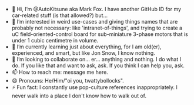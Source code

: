 - 👋 Hi, I’m @AutoKitsune aka Mark Fox.  I have another GitHub ID for my car-related stuff (is that allowed?) but...
- 👀 I’m interested in weird use-cases and giving things names that are probably not necessary: like 'intranet-of-things', and trying to create a uC field-oriented-control board for sub-miniature 3-phase motors that is under 1 cubic centimetre in volume.
- 🌱 I’m currently learning just about everything, for I am old(er), experienced, and smart, but like Jon Snow, I know nothing.
- 💞️ I’m looking to collaborate on...  er... anything and nothing. I do what I do. If you like that and want to ask, ask. If you think I can help you, ask.
- 📫 How to reach me: message me here.
- 😄 Pronouns: He/Him/"oi you, twattybollocks".
- ⚡ Fun fact: I constantly use pop-culture references inappropriately. I never walk into a place I don't know how to walk out of.

<!---
AutoKitsune/AutoKitsune is a ✨ special ✨ repository because its `README.md` (this file) appears on your GitHub profile.
You can click the Preview link to take a look at your changes.
--->
